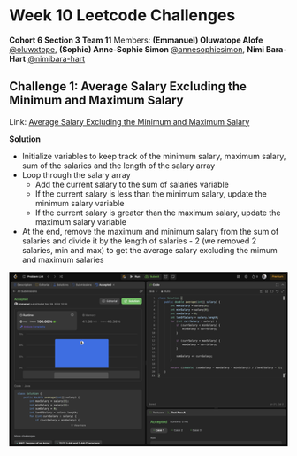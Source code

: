 # Week 10 Leetcode Challenges
**Cohort 6**
**Section 3**
**Team 11**
Members: **(Emmanuel) Oluwatope Alofe** [@oluwxtope](https://github.com/oluwxtope), **(Sophie) Anne-Sophie Simon** [@annesophiesimon](https://github.com/annesophiesimon), **Nimi Bara-Hart** [@nimibara-hart](https://github.com/NimiBara-hart)


## Challenge 1: Average Salary Excluding the Minimum and Maximum Salary
Link: [Average Salary Excluding the Minimum and Maximum Salary](https://leetcode.com/problems/average-salary-excluding-the-minimum-and-maximum-salary/description/)

**Solution**
- Initialize variables to keep track of the minimum salary, maximum
  salary, sum of the salaries and the length of the salary array
- Loop through the salary array
    - Add the current salary to the sum of salaries variable
    - If the current salary is less than the minimum salary, update the minimum salary variable
    - If the current salary is greater than the maximum salary, update the maximum salary variable
- At the end, remove the maximum and minimum salary from the sum of salaries and divide it by the length of salaries - 2 (we removed 2 salaries, min and max) to get the average salary excluding the mimum and maximum salaries

![Accepted solution of Leetcode 1491: Average Salary Excluding the Minimum and Maximum Salary](./images/challenge1.jpg)
